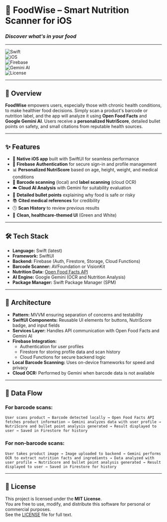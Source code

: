 # 🍏 FoodWise – Smart Nutrition Scanner for iOS  

### *Discover what's in your food*  

---

![Swift](https://img.shields.io/badge/Swift-5.9-orange?style=for-the-badge&logo=swift)  
![iOS](https://img.shields.io/badge/iOS-16%2B-lightgrey?style=for-the-badge&logo=apple)  
![Firebase](https://img.shields.io/badge/Firebase-Authentication%2C%20Firestore%2C%20Storage-ffca28?style=for-the-badge&logo=firebase)  
![Gemini AI](https://img.shields.io/badge/Google%20Gemini-AI%20Analysis-blue?style=for-the-badge&logo=google)  
![License](https://img.shields.io/badge/License-MIT-green?style=for-the-badge)  

---

## 📖 Overview

**FoodWise** empowers users, especially those with chronic health conditions, to make healthier food decisions. Simply scan a product's barcode or nutrition label, and the app will analyze it using **Open Food Facts** and **Google Gemini AI**. Users receive a **personalized NutriScore**, detailed bullet points on safety, and small citations from reputable health sources.

---

## ✨ Features

- 📱 **Native iOS app** built with SwiftUI for seamless performance  
- 🔐 **Firebase Authentication** for secure sign-in and profile management  
- 📊 **Personalized NutriScore** based on age, height, weight, and medical conditions  
- 📸 **Barcode scanning** (local) and **label scanning** (cloud OCR)  
- ☁️ **Cloud AI Analysis** with Gemini for suitability evaluation  
- 🧾 **Detailed bullet points** explaining why food is safe or risky  
- 📚 **Cited medical references** for credibility  
- 🕒 **Scan History** to review previous results  
- 🎨 **Clean, healthcare-themed UI** (Green and White)  

---

## 🛠️ Tech Stack

- **Language:** Swift (latest)  
- **Framework:** SwiftUI  
- **Backend:** Firebase (Auth, Firestore, Storage, Cloud Functions)  
- **Barcode Scanner:** AVFoundation or VisionKit  
- **Nutrition Data:** [Open Food Facts API](https://world.openfoodfacts.org/data)  
- **AI Engine:** Google Gemini (OCR and Nutrition Analysis)  
- **Package Manager:** Swift Package Manager (SPM)  

---

## 🧠 Architecture

- **Pattern:** MVVM ensuring separation of concerns and testability  
- **SwiftUI Components:** Reusable UI elements for buttons, NutriScore badge, and input fields  
- **Services Layer:** Handles API communication with Open Food Facts and Gemini AI  
- **Firebase Integration:**  
  - Authentication for user profiles  
  - Firestore for storing profile data and scan history  
  - Cloud Functions for secure backend logic  
- **Local Barcode Scanning:** Uses on-device frameworks for speed and privacy  
- **Cloud OCR:** Performed by Gemini when barcode data is not available  

---

## 🔄 Data Flow

### For barcode scans:
`User scans product → Barcode detected locally → Open Food Facts API fetches product information → Gemini analyzes data with user profile → NutriScore and bullet point analysis generated → Result displayed to user → Saved in Firestore for history`

### For non-barcode scans:
`User takes product image → Image uploaded to backend → Gemini performs OCR to extract nutrition facts and ingredients → Data analyzed with user profile → NutriScore and bullet point analysis generated → Result displayed to user → Saved in Firestore for history`

---

## 📜 License

This project is licensed under the **MIT License**.  
You are free to use, modify, and distribute this software for personal or commercial purposes.  
See the [LICENSE](LICENSE) file for full text.

